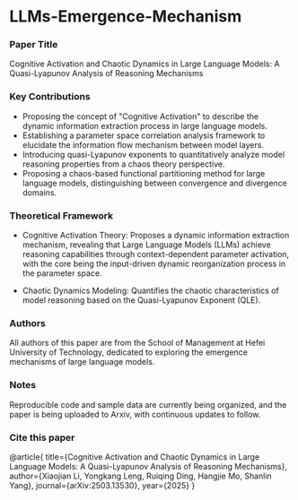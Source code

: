 # LLMs-Emergence-Mechanism

### **Paper Title**

Cognitive Activation and Chaotic Dynamics in Large Language Models: A Quasi-Lyapunov Analysis of Reasoning Mechanisms

### Key Contributions

- Proposing the concept of "Cognitive Activation" to describe the dynamic information extraction process in large language models.
- Establishing a parameter space correlation analysis framework to elucidate the information flow mechanism between model layers.
- Introducing quasi-Lyapunov exponents to quantitatively analyze model reasoning properties from a chaos theory perspective.
- Proposing a chaos-based functional partitioning method for large language models, distinguishing between convergence and divergence domains.

### Theoretical Framework

- Cognitive Activation Theory: Proposes a dynamic information extraction mechanism, revealing that Large Language Models (LLMs) achieve reasoning capabilities through context-dependent parameter activation, with the core being the input-driven dynamic reorganization process in the parameter space.

- Chaotic Dynamics Modeling: Quantifies the chaotic characteristics of model reasoning based on the Quasi-Lyapunov Exponent (QLE).

### **Authors**
All authors of this paper are from the School of Management at Hefei University of Technology, dedicated to exploring the emergence mechanisms of large language models.

### **Notes**
Reproducible code and sample data are currently being organized, and the paper is being uploaded to Arxiv, with continuous updates to follow.

### **Cite this paper**
@article{
  title={Cognitive Activation and Chaotic Dynamics in Large Language Models: A Quasi-Lyapunov Analysis of Reasoning Mechanisms},
  author={Xiaojian Li, Yongkang Leng, Ruiqing Ding, Hangjie Mo, Shanlin Yang},
  journal={arXiv:2503.13530},
  year={2025}
}
